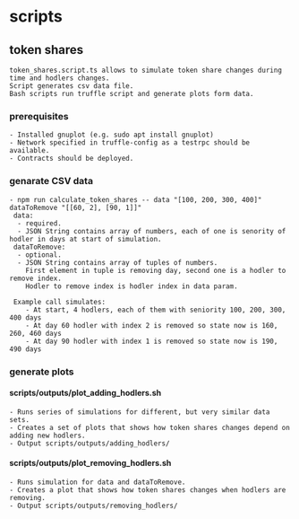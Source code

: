 # scripts

## token shares
    token_shares.script.ts allows to simulate token share changes during time and hodlers changes.
    Script generates csv data file.
    Bash scripts run truffle script and generate plots form data.

### prerequisites
    - Installed gnuplot (e.g. sudo apt install gnuplot)
    - Network specified in truffle-config as a testrpc should be available.
    - Contracts should be deployed.

### genarate CSV data
    - npm run calculate_token_shares -- data "[100, 200, 300, 400]" dataToRemove "[[60, 2], [90, 1]]"
     data:
      - required.
      - JSON String contains array of numbers, each of one is senority of hodler in days at start of simulation.
     dataToRemove:
      - optional.
      - JSON String contains array of tuples of numbers.
        First element in tuple is removing day, second one is a hodler to remove index.
        Hodler to remove index is hodler index in data param.

     Example call simulates:
        - At start, 4 hodlers, each of them with seniority 100, 200, 300, 400 days
        - At day 60 hodler with index 2 is removed so state now is 160, 260, 460 days
        - At day 90 hodler with index 1 is removed so state now is 190, 490 days

### generate plots
#### scripts/outputs/plot_adding_hodlers.sh
    - Runs series of simulations for different, but very similar data sets.
    - Creates a set of plots that shows how token shares changes depend on adding new hodlers.
    - Output scripts/outputs/adding_hodlers/
#### scripts/outputs/plot_removing_hodlers.sh
    - Runs simulation for data and dataToRemove.
    - Creates a plot that shows how token shares changes when hodlers are removing.
    - Output scripts/outputs/removing_hodlers/